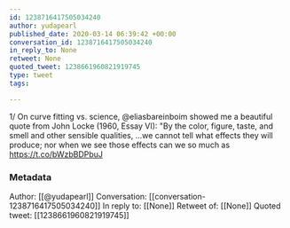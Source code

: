 ```yaml
---
id: 1238716417505034240
author: yudapearl
published_date: 2020-03-14 06:39:42 +00:00
conversation_id: 1238716417505034240
in_reply_to: None
retweet: None
quoted_tweet: 1238661960821919745
type: tweet
tags:

---
```


1/ On curve fitting vs. science, @eliasbareinboim showed me a beautiful quote from John Locke (1960, Essay VI): "By the color, figure, taste, and smell and other sensible qualities, ...we cannot tell what effects they will produce; nor when we see those effects can we so much as https://t.co/bWzbBDPbuJ

### Metadata

Author: [[@yudapearl]]
Conversation: [[conversation-1238716417505034240]]
In reply to: [[None]]
Retweet of: [[None]]
Quoted tweet: [[1238661960821919745]]
